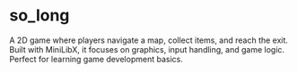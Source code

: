 # so_long
A 2D game where players navigate a map, collect items, and reach the exit. Built with MiniLibX, it focuses on graphics, input handling, and game logic. Perfect for learning game development basics.
